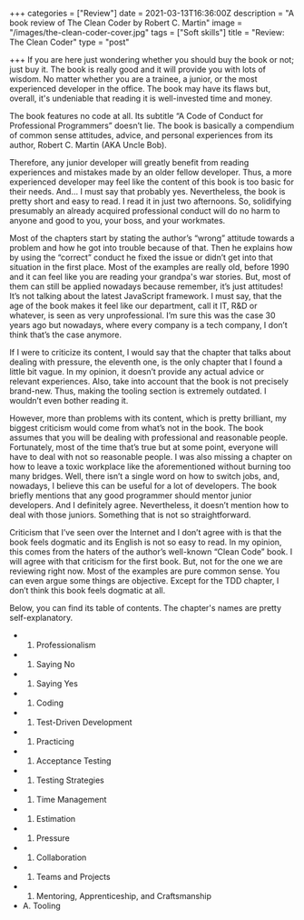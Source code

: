 +++
categories = ["Review"]
date = 2021-03-13T16:36:00Z
description = "A book review of The Clean Coder by Robert C. Martin"
image = "/images/the-clean-coder-cover.jpg"
tags = ["Soft skills"]
title = "Review: The Clean Coder"
type = "post"

+++
If you are here just wondering whether you should buy the book or not; just buy it. The book is really good and it will provide you with lots of wisdom. No matter whether you are a trainee, a junior, or the most experienced developer in the office. The book may have its flaws but, overall, it's undeniable that reading it is well-invested time and money.

The book features no code at all. Its subtitle “A Code of Conduct for Professional Programmers” doesn’t lie. The book is basically a compendium of common sense attitudes, advice, and personal experiences from its author, Robert C. Martin (AKA Uncle Bob).

Therefore, any junior developer will greatly benefit from reading experiences and mistakes made by an older fellow developer. Thus, a more experienced developer may feel like the content of this book is too basic for their needs. And… I must say that probably yes. Nevertheless, the book is pretty short and easy to read. I read it in just two afternoons. So, solidifying presumably an already acquired professional conduct will do no harm to anyone and good to you, your boss, and your workmates.

Most of the chapters start by stating the author’s “wrong” attitude towards a problem and how he got into trouble because of that. Then he explains how by using the “correct” conduct he fixed the issue or didn’t get into that situation in the first place. Most of the examples are really old, before 1990 and it can feel like you are reading your grandpa's war stories. But, most of them can still be applied nowadays because remember, it’s just attitudes! It’s not talking about the latest JavaScript framework. I must say, that the age of the book makes it feel like our department, call it IT, R&D or whatever, is seen as very unprofessional. I’m sure this was the case 30 years ago but nowadays, where every company is a tech company, I don’t think that’s the case anymore.

If I were to criticize its content, I would say that the chapter that talks about dealing with pressure, the eleventh one, is the only chapter that I found a little bit vague. In my opinion, it doesn’t provide any actual advice or relevant experiences. Also, take into account that the book is not precisely brand-new. Thus, making the tooling section is extremely outdated. I wouldn’t even bother reading it.

However, more than problems with its content, which is pretty brilliant, my biggest criticism would come from what’s not in the book. The book assumes that you will be dealing with professional and reasonable people. Fortunately, most of the time that’s true but at some point, everyone will have to deal with not so reasonable people. I was also missing a chapter on how to leave a toxic workplace like the aforementioned without burning too many bridges. Well, there isn’t a single word on how to switch jobs, and, nowadays, I believe this can be useful for a lot of developers. The book briefly mentions that any good programmer should mentor junior developers. And I definitely agree. Nevertheless, it doesn’t mention how to deal with those juniors. Something that is not so straightforward.

Criticism that I’ve seen over the Internet and I don’t agree with is that the book feels dogmatic and its English is not so easy to read. In my opinion, this comes from the haters of the author’s well-known “Clean Code” book. I will agree with that criticism for the first book. But, not for the one we are reviewing right now. Most of the examples are pure common sense. You can even argue some things are objective. Except for the TDD chapter, I don’t think this book feels dogmatic at all.

Below, you can find its table of contents. The chapter's names are pretty self-explanatory.

* 
  1. Professionalism
* 
  1. Saying No
* 
  1. Saying Yes
* 
  1. Coding
* 
  1. Test-Driven Development
* 
  1. Practicing
* 
  1. Acceptance Testing
* 
  1. Testing Strategies
* 
  1. Time Management
* 
  1. Estimation
* 
  1. Pressure
* 
  1. Collaboration
* 
  1. Teams and Projects
* 
  1. Mentoring, Apprenticeship, and Craftsmanship
* A. Tooling